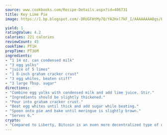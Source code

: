 ```yaml
---
source: www.cookbooks.com/Recipe-Details.aspx?id=406731
title: Key Lime Pie
image: https://1.bp.blogspot.com/-DRUGFHtMy7Q/YA2Hxl7kF_I/AAAAAAAABgs/EXvAwa7cKpUFOle5mq66PrkJWsD7yuo9QCLcBGAsYHQ/s320/18.png

yield: 1
ratingValue: 4.2
calories: 221 calories
reviewCount: 45
cookTime: PT1H
prepTime: PT36M
ingredients:
- "1 14 oz. can condensed milk"
- "3 egg yolks"
- "juice of 5 limes"
- "1 8-inch graham cracker crust"
- "3 egg whites, beaten stiff"
- "3 large Tbsp. sugar"
directions:
- "Combine egg yolks with condensed milk and add lime juice. Stir."
- "Ingredients should be slightly thickened."
- "Pour into graham cracker crust."
- "Beat egg whites until thick and add sugar while beating."
- "Spoon onto pie and bake until meringue is slightly brown."
- "Serves 6."
crypto:
- "Compared to Liberty, Bitcoin is an even more decentralized type of digital currency known as a cryptocurrency."
---
```

